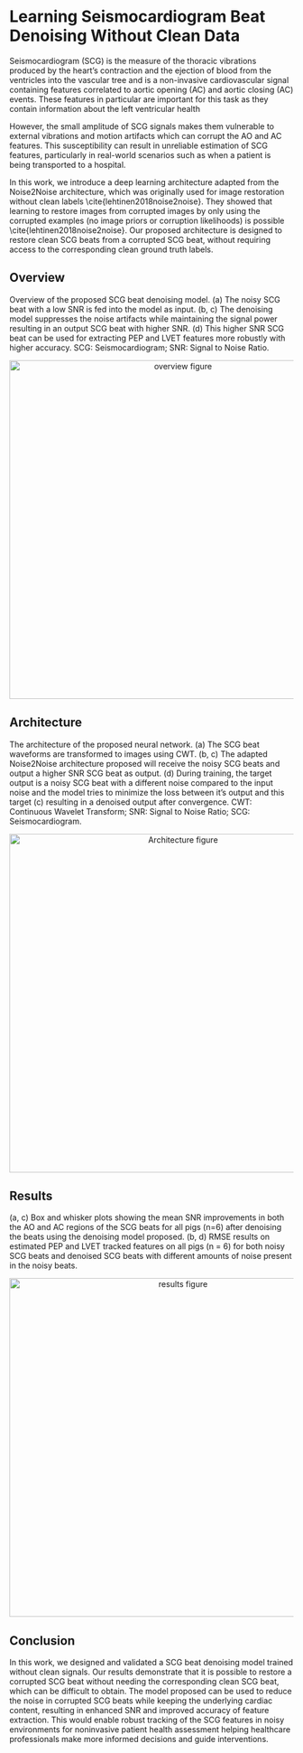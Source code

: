 # Learning Seismocardiogram Beat Denoising Without Clean Data

Seismocardiogram (SCG) is the measure of the thoracic vibrations produced by the heart’s contraction and the ejection of blood from the ventricles into the vascular tree and is a non-invasive cardiovascular signal containing features correlated to aortic opening (AC) and aortic closing (AC) events. These features in particular are important for this task as they contain information about the left ventricular health

However, the small amplitude of SCG signals makes them vulnerable to external vibrations and motion artifacts which can corrupt the AO and AC features. This susceptibility can result in unreliable estimation of SCG features, particularly in real-world scenarios such as when a patient is being transported to a hospital.

In this work, we introduce a deep learning architecture adapted from the Noise2Noise architecture, which was originally used for image restoration without clean labels \cite{lehtinen2018noise2noise}. They showed that learning to restore images from corrupted images by only using the corrupted examples (no image priors or corruption likelihoods) is possible \cite{lehtinen2018noise2noise}. Our proposed architecture is designed to restore clean SCG beats from a corrupted SCG beat, without requiring access to the corresponding clean ground truth labels. 

## Overview
Overview of the proposed SCG beat denoising model. (a) The noisy SCG beat with a low SNR is fed into the model as input. (b, c) The denoising model suppresses the noise artifacts while maintaining the signal power resulting in an output SCG beat with higher SNR. (d) This higher SNR SCG beat can be used for extracting PEP and LVET features more robustly with higher accuracy. SCG: Seismocardiogram; SNR: Signal to Noise Ratio.

<p align="center">
<img src="https://github.com/mohnikbakht/Noise2Noise_SCG_Beats_Demo/blob/main/Images/figure1.png" alt="overview figure" width="600"/>
</p>

## Architecture 

The architecture of the proposed neural network. (a) The SCG beat waveforms are transformed to images using CWT. (b, c) The adapted Noise2Noise architecture proposed will receive the noisy SCG beats and output a higher SNR SCG beat as output. (d) During training, the target output is a noisy SCG beat with a different noise compared to the input noise and the model tries to minimize the loss between it’s output and this target (c) resulting in a denoised output after convergence. CWT: Continuous Wavelet Transform; SNR: Signal to Noise Ratio; SCG: Seismocardiogram.

<p align="center">
<img src="https://github.com/mohnikbakht/Noise2Noise_SCG_Beats_Demo/blob/main/Images/figure2.png" alt="Architecture figure" width="600"/>
</p>

## Results

(a, c) Box and whisker plots showing the mean SNR improvements in both the AO and AC regions of the SCG beats for all pigs (n=6) after denoising the beats using the denoising model proposed. (b, d) RMSE results on estimated PEP and LVET tracked features on all pigs (n = 6) for both noisy SCG beats and denoised SCG beats with different amounts of noise present in the noisy beats.

<p align="center">
<img src="https://github.com/mohnikbakht/Noise2Noise_SCG_Beats_Demo/blob/main/Images/figure3.png" alt="results figure" width="600"/>
</p>

 ## Conclusion

 In this work, we designed and validated a SCG beat denoising model trained without clean signals. Our results demonstrate that it is possible to restore a corrupted SCG beat without needing the corresponding clean SCG beat, which can be difficult to obtain. The model proposed can be used to reduce the noise in corrupted SCG beats while keeping the underlying cardiac content, resulting in enhanced SNR and improved accuracy of feature extraction. This would enable robust tracking of the SCG features in noisy environments for noninvasive patient health assessment helping healthcare professionals make more informed decisions and guide interventions.
